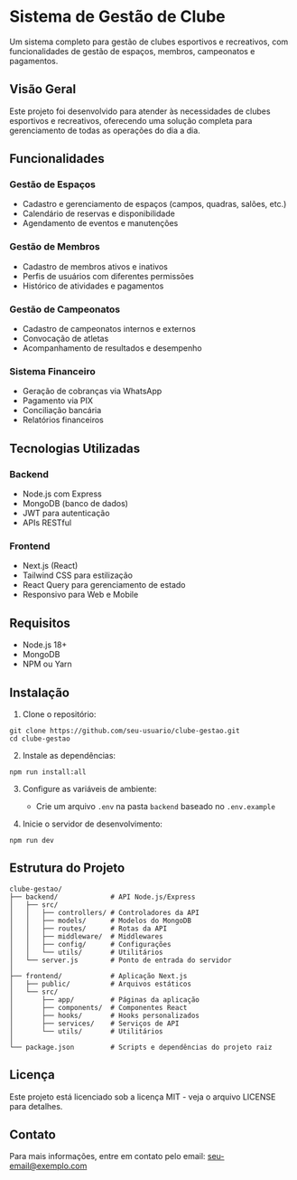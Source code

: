 # Sistema de Gestão de Clube

Um sistema completo para gestão de clubes esportivos e recreativos, com funcionalidades de gestão de espaços, membros, campeonatos e pagamentos.

## Visão Geral

Este projeto foi desenvolvido para atender às necessidades de clubes esportivos e recreativos, oferecendo uma solução completa para gerenciamento de todas as operações do dia a dia.

## Funcionalidades

### Gestão de Espaços
- Cadastro e gerenciamento de espaços (campos, quadras, salões, etc.)
- Calendário de reservas e disponibilidade
- Agendamento de eventos e manutenções

### Gestão de Membros
- Cadastro de membros ativos e inativos
- Perfis de usuários com diferentes permissões
- Histórico de atividades e pagamentos

### Gestão de Campeonatos
- Cadastro de campeonatos internos e externos
- Convocação de atletas
- Acompanhamento de resultados e desempenho

### Sistema Financeiro
- Geração de cobranças via WhatsApp
- Pagamento via PIX
- Conciliação bancária
- Relatórios financeiros

## Tecnologias Utilizadas

### Backend
- Node.js com Express
- MongoDB (banco de dados)
- JWT para autenticação
- APIs RESTful

### Frontend
- Next.js (React)
- Tailwind CSS para estilização
- React Query para gerenciamento de estado
- Responsivo para Web e Mobile

## Requisitos

- Node.js 18+
- MongoDB
- NPM ou Yarn

## Instalação

1. Clone o repositório:
```
git clone https://github.com/seu-usuario/clube-gestao.git
cd clube-gestao
```

2. Instale as dependências:
```
npm run install:all
```

3. Configure as variáveis de ambiente:
   - Crie um arquivo `.env` na pasta `backend` baseado no `.env.example`

4. Inicie o servidor de desenvolvimento:
```
npm run dev
```

## Estrutura do Projeto

```
clube-gestao/
├── backend/             # API Node.js/Express
│   ├── src/
│   │   ├── controllers/ # Controladores da API
│   │   ├── models/      # Modelos do MongoDB
│   │   ├── routes/      # Rotas da API
│   │   ├── middleware/  # Middlewares
│   │   ├── config/      # Configurações
│   │   └── utils/       # Utilitários
│   └── server.js        # Ponto de entrada do servidor
│
├── frontend/            # Aplicação Next.js
│   ├── public/          # Arquivos estáticos
│   └── src/
│       ├── app/         # Páginas da aplicação
│       ├── components/  # Componentes React
│       ├── hooks/       # Hooks personalizados
│       ├── services/    # Serviços de API
│       └── utils/       # Utilitários
│
└── package.json         # Scripts e dependências do projeto raiz
```

## Licença

Este projeto está licenciado sob a licença MIT - veja o arquivo LICENSE para detalhes.

## Contato

Para mais informações, entre em contato pelo email: seu-email@exemplo.com